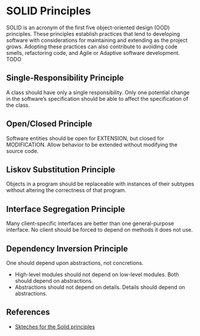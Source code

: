 # SOLID Principles

SOLID is an acronym of the first five object-oriented design (OOD) principles.
These principles establish practices that lend to developing software with
considerations for maintaining and extending as the project grows. Adopting
these practices can also contribute to avoiding code smells, refactoring code,
and Agile or Adaptive software development. TODO

## Single-Responsibility Principle

A class should have only a single responsibility. Only one potential change in the software’s specification should be able to affect the specification of the class.

## Open/Closed Principle

Software entities should be open for EXTENSION, but closed for MODIFICATION. Allow behavior to be extended without modifying the source code.

## Liskov Substitution Principle

Objects in a program should be replaceable with instances of their subtypes without altering the correctness of that program.

## Interface Segregation Principle

Many client-specific interfaces are better than one general-purpose interface. No client should be forced to depend on methods it does not use.

## Dependency Inversion Principle

One should depend upon abstractions, not concretions.

- High-level modules should not depend on low-level modules. Both should depend on abstractions.
- Abstractions should not depend on details. Details should depend on abstractions.

## References

- [Skteches for the Solid principles](https://okso.app/showcase/solid)
